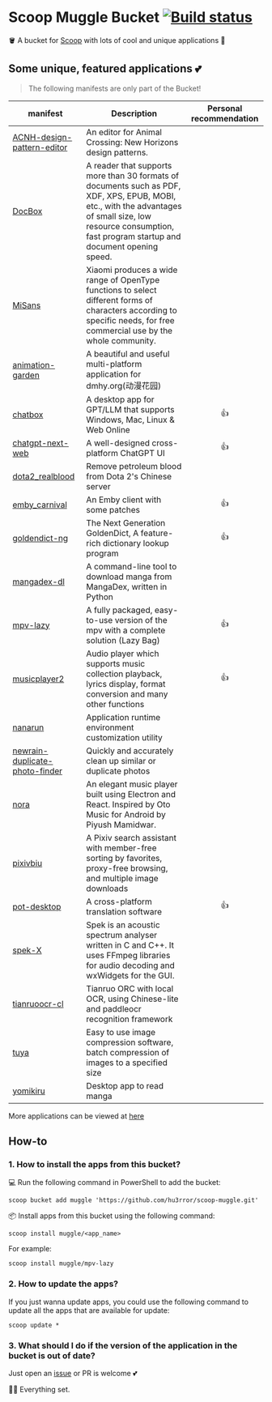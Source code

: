 # Scoop Muggle Bucket [![Build status](https://ci.appveyor.com/api/projects/status/eiyp2qhs11n83jo0/branch/main?svg=true)](https://ci.appveyor.com/project/hu3rror/scoop-muggle/branch/master)

🪣 A bucket for [Scoop](https://scoop.sh/) with lots of cool and unique applications 🌟

## Some unique, featured applications 💕 

> The following manifests are only part of the Bucket!

| manifest | Description | Personal recommendation |
| --- | --- |:---:|
| [ACNH-design-pattern-editor](https://github.com/FluffyFishGames/ACNHDesignPatternEditor) | An editor for Animal Crossing: New Horizons design patterns. |  |
| [DocBox](https://www.daokeyuedu.com/) | A reader that supports more than 30 formats of documents such as PDF, XDF, XPS, EPUB, MOBI, etc., with the advantages of small size, low resource consumption, fast program startup and document opening speed. |  |
| [MiSans](https://web.vip.miui.com/page/info/mio/mio/detail?postId=33935854) | Xiaomi produces a wide range of OpenType functions to select different forms of characters according to specific needs, for free commercial use by the whole community. |  |
| [animation-garden](https://github.com/Him188/animation-garden) | A beautiful and useful multi-platform application for dmhy.org(动漫花园) |  |
| [chatbox](https://github.com/Bin-Huang/chatbox) | A desktop app for GPT/LLM that supports Windows, Mac, Linux & Web Online | 👍 |
| [chatgpt-next-web](https://github.com/Yidadaa/ChatGPT-Next-Web) | A well-designed cross-platform ChatGPT UI | 👍 |
| [dota2_realblood](https://www.dota2hd.com/) | Remove petroleum blood from Dota 2's Chinese server |  |
| [emby_carnival](https://t.me/EmbyNoisyX) | An Emby client with some patches | 👍 |
| [goldendict-ng](https://github.com/xiaoyifang/goldendict-ng) | The Next Generation GoldenDict, A feature-rich dictionary lookup program | 👍 |
| [mangadex-dl](https://mangadex-dl.mansuf.link/) | A command-line tool to download manga from MangaDex, written in Python |  |
| [mpv-lazy](https://github.com/hooke007/MPV_lazy) | A fully packaged, easy-to-use version of the mpv with a complete solution (Lazy Bag) | 👍 |
| [musicplayer2](https://github.com/zhongyang219/MusicPlayer2) | Audio player which supports music collection playback, lyrics display, format conversion and many other functions | 👍 |
| [nanarun](https://github.com/M2Team/NanaRun) | Application runtime environment customization utility |  |
| [newrain-duplicate-photo-finder](https://www.newrain.cn/app/info/1) | Quickly and accurately clean up similar or duplicate photos |  |
| [nora](https://github.com/Sandakan/Nora) | An elegant music player built using Electron and React. Inspired by Oto Music for Android by Piyush Mamidwar. |  |
| [pixivbiu](https://biu.tls.moe) | A Pixiv search assistant with member-free sorting by favorites, proxy-free browsing, and multiple image downloads |  |
| [pot-desktop](https://pot.pylogmon.com/) | A cross-platform translation software | 👍 |
| [spek-X](https://github.com/MikeWang000000/spek-X) | Spek is an acoustic spectrum analyser written in C and C++. It uses FFmpeg libraries for audio decoding and wxWidgets for the GUI. |  |
| [tianruoocr-cl](https://gitee.com/wanglifree/tianruoocr-cl) | Tianruo ORC with local OCR, using Chinese-lite and paddleocr recognition framework |  |
| [tuya](https://tuya.xinxiao.tech/) | Easy to use image compression software, batch compression of images to a specified size |  |
| [yomikiru](https://github.com/mienaiyami/yomikiru) | Desktop app to read manga |  |

More applications can be viewed at [here](bucket)

## How-to

### 1. How to install the apps from this bucket?

💻 Run the following command in PowerShell to add the bucket:

```pwsh
scoop bucket add muggle 'https://github.com/hu3rror/scoop-muggle.git'
```

📦 Install apps from this bucket using the following command:

```pwsh
scoop install muggle/<app_name>
```

For example:
```pwsh
scoop install muggle/mpv-lazy
```

### 2. How to update the apps?

If you just wanna update apps, you could use the following command to update all the apps that are available for update:

```pwsh
scoop update *
```

### 3. What should I do if the version of the application in the bucket is out of date?

Just open an [issue](https://github.com/hu3rror/scoop-muggle/issues) or PR is welcome 💕

🎉🎉 Everything set.
